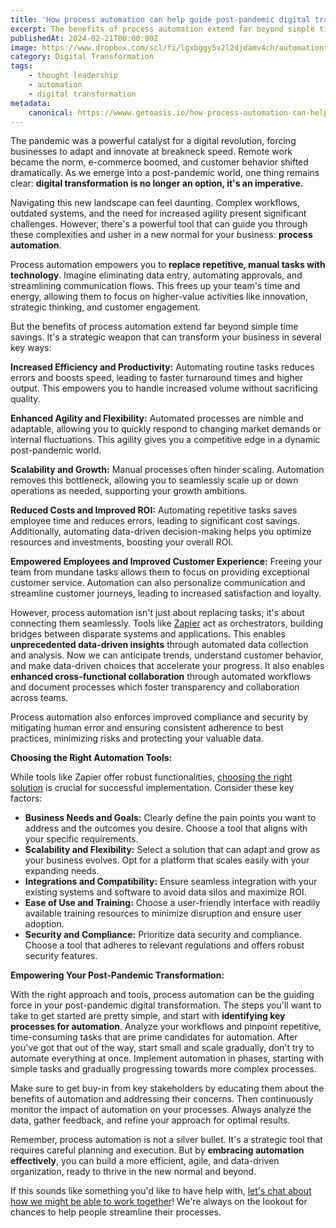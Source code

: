 ```yaml
---
title: 'How process automation can help guide post-pandemic digital transformations'
excerpt: The benefits of process automation extend far beyond simple time savings. It's a strategic weapon that can transform your business in several key ways.
publishedAt: 2024-02-21T00:00:00Z
image: https://www.dropbox.com/scl/fi/lgxbggy5v2l2djdamv4ch/automationtools.png?rlkey=69f4cq9rcy8nd2lw2886hqder&dl=1
category: Digital Transformation
tags: 
    - thought leadership
    - automation
    - digital transformation
metadata:
    canonical: https://wwww.getoasis.io/how-process-automation-can-help-guide
---
```


The pandemic was a powerful catalyst for a digital revolution, forcing businesses to adapt and innovate at breakneck speed. Remote work became the norm, e-commerce boomed, and customer behavior shifted dramatically. As we emerge into a post-pandemic world, one thing remains clear: **digital transformation is no longer an option, it's an imperative.**

Navigating this new landscape can feel daunting. Complex workflows, outdated systems, and the need for increased agility present significant challenges. However, there's a powerful tool that can guide you through these complexities and usher in a new normal for your business: **process automation**.

Process automation empowers you to **replace repetitive, manual tasks with technology**. Imagine eliminating data entry, automating approvals, and streamlining communication flows. This frees up your team's time and energy, allowing them to focus on higher-value activities like innovation, strategic thinking, and customer engagement.

But the benefits of process automation extend far beyond simple time savings. It's a strategic weapon that can transform your business in several key ways:

**Increased Efficiency and Productivity:** Automating routine tasks reduces errors and boosts speed, leading to faster turnaround times and higher output. This empowers you to handle increased volume without sacrificing quality.

**Enhanced Agility and Flexibility:** Automated processes are nimble and adaptable, allowing you to quickly respond to changing market demands or internal fluctuations. This agility gives you a competitive edge in a dynamic post-pandemic world.

**Scalability and Growth:** Manual processes often hinder scaling. Automation removes this bottleneck, allowing you to seamlessly scale up or down operations as needed, supporting your growth ambitions.

**Reduced Costs and Improved ROI:** Automating repetitive tasks saves employee time and reduces errors, leading to significant cost savings. Additionally, automating data-driven decision-making helps you optimize resources and investments, boosting your overall ROI.

**Empowered Employees and Improved Customer Experience:** Freeing your team from mundane tasks allows them to focus on providing exceptional customer service. Automation can also personalize communication and streamline customer journeys, leading to increased satisfaction and loyalty.

However, process automation isn't just about replacing tasks; it's about connecting them seamlessly. Tools like [Zapier](https://zapier.com) act as orchestrators, building bridges between disparate systems and applications. This enables **unprecedented data-driven insights** through automated data collection and analysis. Now we can anticipate trends, understand customer behavior, and make data-driven choices that accelerate your progress. It also enables **enhanced cross-functional collaboration** through automated workflows and document processes which foster transparency and collaboration across teams. 

Process automation also enforces improved compliance and security by mitigating human error and ensuring consistent adherence to best practices, minimizing risks and protecting your valuable data.

**Choosing the Right Automation Tools:**

While tools like Zapier offer robust functionalities, [choosing the right solution](/5-best-automation-tools) is crucial for successful implementation. Consider these key factors:

- **Business Needs and Goals:** Clearly define the pain points you want to address and the outcomes you desire. Choose a tool that aligns with your specific requirements.
- **Scalability and Flexibility:** Select a solution that can adapt and grow as your business evolves. Opt for a platform that scales easily with your expanding needs.
- **Integrations and Compatibility:** Ensure seamless integration with your existing systems and software to avoid data silos and maximize ROI.
- **Ease of Use and Training:** Choose a user-friendly interface with readily available training resources to minimize disruption and ensure user adoption.
- **Security and Compliance:** Prioritize data security and compliance. Choose a tool that adheres to relevant regulations and offers robust security features.

**Empowering Your Post-Pandemic Transformation:**

With the right approach and tools, process automation can be the guiding force in your post-pandemic digital transformation. The steps you'll want to take to get started are pretty simple, and start with **identifying key processes for automation**. Analyze your workflows and pinpoint repetitive, time-consuming tasks that are prime candidates for automation. After you've got that out of the way, start small and scale gradually, don't try to automate everything at once. Implement automation in phases, starting with simple tasks and gradually progressing towards more complex processes. 

Make sure to get buy-in from key stakeholders by educating them about the benefits of automation and addressing their concerns. Then continuously monitor the impact of automation on your processes. Always analyze the data, gather feedback, and refine your approach for optimal results.

Remember, process automation is not a silver bullet. It's a strategic tool that requires careful planning and execution. But by **embracing automation effectively**, you can build a more efficient, agile, and data-driven organization, ready to thrive in the new normal and beyond.

If this sounds like something you'd like to have help with, [let's chat about how we might be able to work together](https://www.servicebell.com/jdbohrman)! We're always on the lookout for chances to help people streamline their processes. 